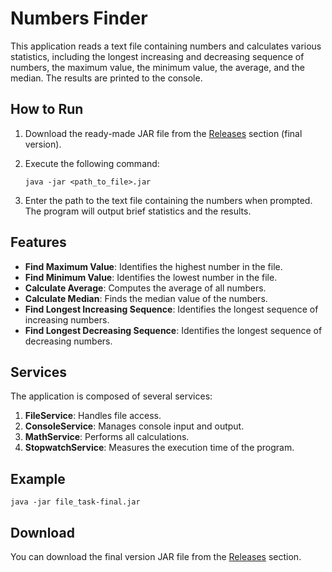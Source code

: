 # Numbers Finder

This application reads a text file containing numbers and calculates various statistics, including the longest increasing and decreasing sequence of numbers, the maximum value, the minimum value, the average, and the median. The results are printed to the console.

## How to Run

1. Download the ready-made JAR file from the [Releases](https://github.com/Y-Maxym/File-Task/releases) section (final version).
2. Execute the following command:

    ```
    java -jar <path_to_file>.jar
    ```

3. Enter the path to the text file containing the numbers when prompted. The program will output brief statistics and the results.

## Features

- **Find Maximum Value**: Identifies the highest number in the file.
- **Find Minimum Value**: Identifies the lowest number in the file.
- **Calculate Average**: Computes the average of all numbers.
- **Calculate Median**: Finds the median value of the numbers.
- **Find Longest Increasing Sequence**: Identifies the longest sequence of increasing numbers.
- **Find Longest Decreasing Sequence**: Identifies the longest sequence of decreasing numbers.

## Services

The application is composed of several services:

1. **FileService**: Handles file access.
2. **ConsoleService**: Manages console input and output.
3. **MathService**: Performs all calculations.
4. **StopwatchService**: Measures the execution time of the program.

## Example

```
java -jar file_task-final.jar
```

## Download

You can download the final version JAR file from the [Releases](https://github.com/Y-Maxym/File-Task/releases/tag/final) section.

